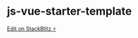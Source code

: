 # js-vue-starter-template

[Edit on StackBlitz ⚡️](https://stackblitz.com/edit/js-vue-starter-template)